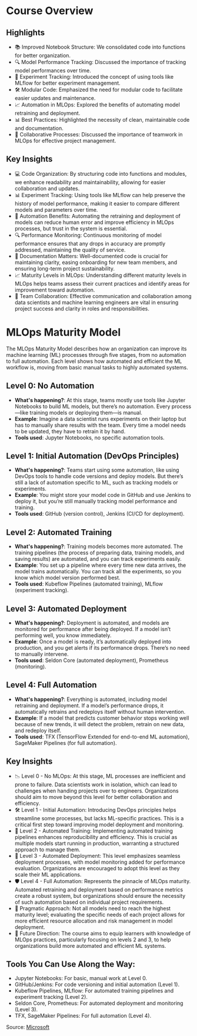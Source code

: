 # Course Overview
## Highlights
- 📚 Improved Notebook Structure: We consolidated code into functions for better organization.
- 🔍 Model Performance Tracking: Discussed the importance of tracking model performances over time.
- 🎯 Experiment Tracking: Introduced the concept of using tools like MLflow for better experiment management.
- 🛠️ Modular Code: Emphasized the need for modular code to facilitate easier updates and maintenance.
- 📈 Automation in MLOps: Explored the benefits of automating model retraining and deployment.
- 📊 Best Practices: Highlighted the necessity of clean, maintainable code and documentation.
- 🤝 Collaborative Processes: Discussed the importance of teamwork in MLOps for effective project management.
## Key Insights
- 💻 Code Organization: By structuring code into functions and modules, we enhance readability and maintainability, allowing for easier collaboration and updates.
- 📊 Experiment Tracking: Using tools like MLflow can help preserve the history of model performance, making it easier to compare different models and parameters over time.
- 🔄 Automation Benefits: Automating the retraining and deployment of models can reduce human error and improve efficiency in MLOps processes, but trust in the system is essential.
- 🔍 Performance Monitoring: Continuous monitoring of model performance ensures that any drops in accuracy are promptly addressed, maintaining the quality of service.
- 📝 Documentation Matters: Well-documented code is crucial for maintaining clarity, easing onboarding for new team members, and ensuring long-term project sustainability.
- 📈 Maturity Levels in MLOps: Understanding different maturity levels in MLOps helps teams assess their current practices and identify areas for improvement toward automation.
- 🤝 Team Collaboration: Effective communication and collaboration among data scientists and machine learning engineers are vital in ensuring project success and clarity in roles and responsibilities.


# MLOps Maturity Model
The MLOps Maturity Model describes how an organization can improve its machine learning (ML) processes through five stages, from no automation to full automation. Each level shows how automated and efficient the ML workflow is, moving from basic manual tasks to highly automated systems.

## Level 0: No Automation
- **What's happening?**: At this stage, teams mostly use tools like Jupyter Notebooks to build ML models, but there’s no automation. Every process—like training models or deploying them—is manual.
- **Example**: Imagine a data scientist runs experiments on their laptop but has to manually share results with the team. Every time a model needs to be updated, they have to retrain it by hand.
- **Tools used**: Jupyter Notebooks, no specific automation tools.

## Level 1: Initial Automation (DevOps Principles)
- **What's happening?**: Teams start using some automation, like using DevOps tools to handle code versions and deploy models. But there’s still a lack of automation specific to ML, such as tracking models or experiments.
- **Example**: You might store your model code in GitHub and use Jenkins to deploy it, but you’re still manually tracking model performance and training.
- **Tools used**: GitHub (version control), Jenkins (CI/CD for deployment).

## Level 2: Automated Training
- **What's happening?**: Training models becomes more automated. The training pipelines (the process of preparing data, training models, and saving results) are automated, and you can track experiments easily.
- **Example**: You set up a pipeline where every time new data arrives, the model trains automatically. You can track all the experiments, so you know which model version performed best.
- **Tools used**: Kubeflow Pipelines (automated training), MLflow (experiment tracking).

## Level 3: Automated Deployment
- **What's happening?**: Deployment is automated, and models are monitored for performance after being deployed. If a model isn’t performing well, you know immediately.
- **Example**: Once a model is ready, it’s automatically deployed into production, and you get alerts if its performance drops. There’s no need to manually intervene.
- **Tools used**: Seldon Core (automated deployment), Prometheus (monitoring).

## Level 4: Full Automation
- **What's happening?**: Everything is automated, including model retraining and deployment. If a model’s performance drops, it automatically retrains and redeploys itself without human intervention.
- **Example**: If a model that predicts customer behavior stops working well because of new trends, it will detect the problem, retrain on new data, and redeploy itself.
- **Tools used**: TFX (TensorFlow Extended for end-to-end ML automation), SageMaker Pipelines (for full automation).

## Key Insights
- 📉 Level 0 - No MLOps: At this stage, ML processes are inefficient and prone to failure. Data scientists work in isolation, which can lead to challenges when handing projects over to engineers. Organizations should aim to move beyond this level for better collaboration and efficiency.
- 🛠️ Level 1 - Initial Automation: Introducing DevOps principles helps streamline some processes, but lacks ML-specific practices. This is a critical first step toward improving model deployment and monitoring.
- 🔧 Level 2 - Automated Training: Implementing automated training pipelines enhances reproducibility and efficiency. This is crucial as multiple models start running in production, warranting a structured approach to manage them.
- 🚀 Level 3 - Automated Deployment: This level emphasizes seamless deployment processes, with model monitoring added for performance evaluation. Organizations are encouraged to adopt this level as they scale their ML applications.
- 🛡️ Level 4 - Full Automation: Represents the pinnacle of MLOps maturity. Automated retraining and deployment based on performance metrics create a robust system, but organizations should ensure the necessity of such automation based on individual project requirements.
- 🧩 Pragmatic Approach: Not all models need to reach the highest maturity level; evaluating the specific needs of each project allows for more efficient resource allocation and risk management in model deployment.
- 🔄 Future Direction: The course aims to equip learners with knowledge of MLOps practices, particularly focusing on levels 2 and 3, to help organizations build more automated and efficient ML systems.

## Tools You Can Use Along the Way:
- Jupyter Notebooks: For basic, manual work at Level 0.
- GitHub/Jenkins: For code versioning and initial automation (Level 1).
- Kubeflow Pipelines, MLflow: For automated training pipelines and experiment tracking (Level 2).
- Seldon Core, Prometheus: For automated deployment and monitoring (Level 3).
- TFX, SageMaker Pipelines: For full automation (Level 4).

Source: [Microsoft](https://learn.microsoft.com/en-us/azure/architecture/ai-ml/guide/mlops-maturity-model)